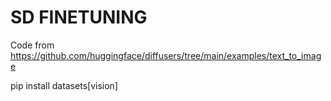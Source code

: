 # SD FINETUNING

Code from https://github.com/huggingface/diffusers/tree/main/examples/text_to_image

pip install datasets[vision]